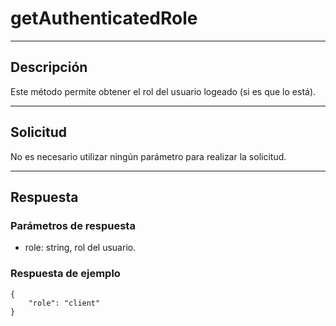 # getAuthenticatedRole

---
## Descripción
Este método permite obtener el rol del usuario logeado (si es que lo está).

---
## Solicitud
No es necesario utilizar ningún parámetro para realizar la solicitud.

---
## Respuesta
### Parámetros de respuesta
* role: string, rol del usuario.

### Respuesta de ejemplo
```
{
    "role": "client"
}
```